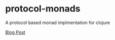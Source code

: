 protocol-monads
===============

A protocol based monad implmentation for clojure

[Blog Post](http://www.clojure.net/2012/06/03/Monad-Protocols/)
